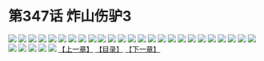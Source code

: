 # 第347话 炸山伤驴3
![](https://s1.baozimh.com/scomic/sanyanxiaotianlu-samanhua/0/346-ux6e/1.jpg)
![](https://s1.baozimh.com/scomic/sanyanxiaotianlu-samanhua/0/346-ux6e/2.jpg)
![](https://s1.baozimh.com/scomic/sanyanxiaotianlu-samanhua/0/346-ux6e/3.jpg)
![](https://s1.baozimh.com/scomic/sanyanxiaotianlu-samanhua/0/346-ux6e/4.jpg)
![](https://s1.baozimh.com/scomic/sanyanxiaotianlu-samanhua/0/346-ux6e/5.jpg)
![](https://s1.baozimh.com/scomic/sanyanxiaotianlu-samanhua/0/346-ux6e/6.jpg)
![](https://s1.baozimh.com/scomic/sanyanxiaotianlu-samanhua/0/346-ux6e/7.jpg)
![](https://s1.baozimh.com/scomic/sanyanxiaotianlu-samanhua/0/346-ux6e/8.jpg)
![](https://s1.baozimh.com/scomic/sanyanxiaotianlu-samanhua/0/346-ux6e/9.jpg)
![](https://s1.baozimh.com/scomic/sanyanxiaotianlu-samanhua/0/346-ux6e/10.jpg)
![](https://s1.baozimh.com/scomic/sanyanxiaotianlu-samanhua/0/346-ux6e/11.jpg)
![](https://s1.baozimh.com/scomic/sanyanxiaotianlu-samanhua/0/346-ux6e/12.jpg)
![](https://s1.baozimh.com/scomic/sanyanxiaotianlu-samanhua/0/346-ux6e/13.jpg)
![](https://s1.baozimh.com/scomic/sanyanxiaotianlu-samanhua/0/346-ux6e/14.jpg)
![](https://s1.baozimh.com/scomic/sanyanxiaotianlu-samanhua/0/346-ux6e/15.jpg)
![](https://s1.baozimh.com/scomic/sanyanxiaotianlu-samanhua/0/346-ux6e/16.jpg)
![](https://s1.baozimh.com/scomic/sanyanxiaotianlu-samanhua/0/346-ux6e/17.jpg)
![](https://s1.baozimh.com/scomic/sanyanxiaotianlu-samanhua/0/346-ux6e/18.jpg)
![](https://s1.baozimh.com/scomic/sanyanxiaotianlu-samanhua/0/346-ux6e/19.jpg)
![](https://s1.baozimh.com/scomic/sanyanxiaotianlu-samanhua/0/346-ux6e/20.jpg)
![](https://s1.baozimh.com/scomic/sanyanxiaotianlu-samanhua/0/346-ux6e/21.jpg)
![](https://s1.baozimh.com/scomic/sanyanxiaotianlu-samanhua/0/346-ux6e/22.jpg)
![](https://s1.baozimh.com/scomic/sanyanxiaotianlu-samanhua/0/346-ux6e/23.jpg)
![](https://s1.baozimh.com/scomic/sanyanxiaotianlu-samanhua/0/346-ux6e/24.jpg)
![](https://s1.baozimh.com/scomic/sanyanxiaotianlu-samanhua/0/346-ux6e/25.jpg)
![](https://s1.baozimh.com/scomic/sanyanxiaotianlu-samanhua/0/346-ux6e/26.jpg)
![](https://s1.baozimh.com/scomic/sanyanxiaotianlu-samanhua/0/346-ux6e/27.jpg)
![](https://s1.baozimh.com/scomic/sanyanxiaotianlu-samanhua/0/346-ux6e/28.jpg)
![](https://s1.baozimh.com/scomic/sanyanxiaotianlu-samanhua/0/346-ux6e/29.jpg)
![](https://s1.baozimh.com/scomic/sanyanxiaotianlu-samanhua/0/346-ux6e/30.jpg)
[【上一章】](./346.md)
[【目录】](./README.md)
[【下一章】](./348.md)

